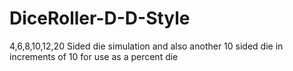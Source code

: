 # DiceRoller-D-D-Style
4,6,8,10,12,20 Sided die simulation
and also another 10 sided die in increments of 10
for use as a percent die

